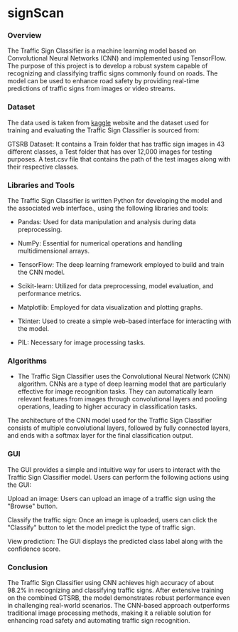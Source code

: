 # signScan

### Overview
The Traffic Sign Classifier is a machine learning model based on Convolutional Neural Networks (CNN) and implemented using TensorFlow. The purpose of this project is to develop a robust system capable of recognizing and classifying traffic signs commonly found on roads. The model can be used to enhance road safety by providing real-time predictions of traffic signs from images or video streams.

### Dataset
The data used is taken from [kaggle](https://www.kaggle.com/datasets/meowmeowmeowmeowmeow/gtsrb-german-traffic-sign) website and the dataset used for training and evaluating the Traffic Sign Classifier is sourced from:

GTSRB Dataset: It contains a Train folder that has traffic sign images in 43 different classes, a Test folder that has over 12,000 images for testing purposes. A test.csv file that contains the path of the test images along with their respective classes.

### Libraries and Tools
The Traffic Sign Classifier is written Python for developing the model and the associated web interface., using the following libraries and tools:

- Pandas: Used for data manipulation and analysis during data preprocessing.

- NumPy: Essential for numerical operations and handling multidimensional arrays.

- TensorFlow: The deep learning framework employed to build and train the CNN model.

- Scikit-learn: Utilized for data preprocessing, model evaluation, and performance metrics.

- Matplotlib: Employed for data visualization and plotting graphs.

- Tkinter: Used to create a simple web-based interface for interacting with the model.

- PIL: Necessary for image processing tasks.

### Algorithms
- The Traffic Sign Classifier uses the Convolutional Neural Network (CNN) algorithm. CNNs are a type of deep learning model that are particularly effective for image recognition tasks. They can automatically learn relevant features from images through convolutional layers and pooling operations, leading to higher accuracy in classification tasks.

The architecture of the CNN model used for the Traffic Sign Classifier consists of multiple convolutional layers, followed by fully connected layers, and ends with a softmax layer for the final classification output.

### GUI
The GUI provides a simple and intuitive way for users to interact with the Traffic Sign Classifier model. Users can perform the following actions using the GUI:

Upload an image: Users can upload an image of a traffic sign using the "Browse" button.

Classify the traffic sign: Once an image is uploaded, users can click the "Classify" button to let the model predict the type of traffic sign.

View prediction: The GUI displays the predicted class label along with the confidence score.

### Conclusion
The Traffic Sign Classifier using CNN achieves high accuracy of about 98.2% in recognizing and classifying traffic signs. After extensive training on the combined GTSRB, the model demonstrates robust performance even in challenging real-world scenarios. The CNN-based approach outperforms traditional image processing methods, making it a reliable solution for enhancing road safety and automating traffic sign recognition.
